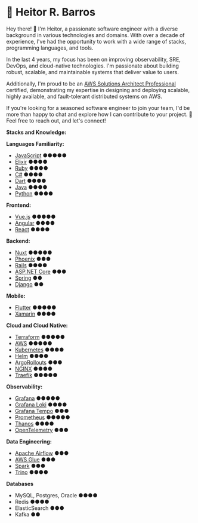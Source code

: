 # 🚀 Heitor R. Barros

Hey there! 👋 I'm Heitor, a passionate software engineer with a diverse background in various technologies and domains. With over a decade of experience, I've had the opportunity to work with a wide range of stacks, programming languages, and tools.

In the last 4 years, my focus has been on improving observability, SRE, DevOps, and cloud-native technologies. I'm passionate about building robust, scalable, and maintainable systems that deliver value to users.

Additionally, I'm proud to be an [AWS Solutions Architect Professional](https://www.credly.com/badges/669d4870-21f6-46c6-b79c-348d9baa28dc) certified, demonstrating my expertise in designing and deploying scalable, highly available, and fault-tolerant distributed systems on AWS.

If you're looking for a seasoned software engineer to join your team, I'd be more than happy to chat and explore how I can contribute to your project. 🤝 Feel free to reach out, and let's connect!

**Stacks and Knowledge:**

**Languages Familiarity:**
* [JavaScript](https://www.javascript.com/) ●●●●●
* [Elixir](https://elixir-lang.org/) ●●●●
* [Ruby](https://www.ruby-lang.org/) ●●●●
* [C#](https://dotnet.microsoft.com/en-us/languages/csharp) ●●●●
* [Dart](https://dart.dev/) ●●●●
* [Java](https://www.java.com/) ●●●●
* [Python](https://www.python.org/) ●●●●

**Frontend:**
* [Vue.js](https://vuejs.org/) ●●●●●
* [Angular](https://angular.io/) ●●●●
* [React](https://reactjs.org/) ●●●●

**Backend:**
* [Nuxt](https://nuxtjs.org/) ●●●●●
* [Phoenix](https://www.phoenixframework.org/) ●●●
* [Rails](https://rubyonrails.org/) ●●●●
* [ASP.NET Core](https://dotnet.microsoft.com/en-us/apps/aspnet) ●●●
* [Spring](https://spring.io/) ●●
* [Django](https://www.djangoproject.com/) ●●

**Mobile:**
* [Flutter](https://flutter.dev/) ●●●●●
* [Xamarin](https://dotnet.microsoft.com/en-us/apps/xamarin) ●●●●

**Cloud and Cloud Native:**
* [Terraform](https://www.terraform.io/) ●●●●●
* [AWS](https://aws.amazon.com/) ●●●●●
* [Kubernetes](https://kubernetes.io/) ●●●●
* [Helm](https://helm.sh/) ●●●●
* [ArgoRollouts](https://argoproj.github.io/argo-rollouts/) ●●●
* [NGINX](https://www.nginx.com/) ●●●●
* [Traefik](https://traefik.io/) ●●●●●

**Observability:**
* [Grafana](https://grafana.com/) ●●●●●
* [Grafana Loki](https://grafana.com/oss/loki/) ●●●●
* [Grafana Tempo](https://grafana.com/oss/tempo/) ●●●
* [Prometheus](https://prometheus.io/) ●●●●●
* [Thanos](https://thanos.io/) ●●●●
* [OpenTelemetry](https://opentelemetry.io/) ●●●

**Data Engineering:**
* [Apache Airflow](https://airflow.apache.org/) ●●●
* [AWS Glue](https://aws.amazon.com/glue/) ●●●
* [Spark](https://spark.apache.org/) ●●●
* [Trino](https://trino.io/) ●●●●

**Databases**
* MySQL, Postgres, Oracle ●●●●
* Redis ●●●●
* ElasticSearch ●●●
* Kafka ●●

